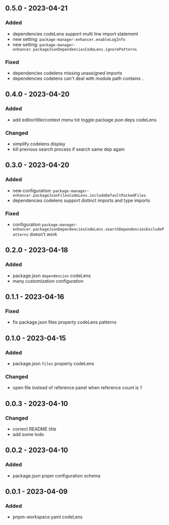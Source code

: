 <!-- https://keepachangelog.com/en/1.0.0/ -->

## 0.5.0 - 2023-04-21

### Added

- dependencies codeLens support multi line import statement
- new setting: `package-manager-enhancer.enableLogInfo`
- new setting: `package-manager-enhancer.packageJsonDependenciesCodeLens.ignorePatterns`

### Fixed

- dependencies codelens missing unassigned imports
- dependencies codelens can't deal with module path contains `.`

## 0.4.0 - 2023-04-20

### Added

- add editor/title/context menu tot toggle package json deps codeLens

### Changed

- simplify codelens display
- kill previous search process if search same dep again

## 0.3.0 - 2023-04-20

### Added

- new configuration: `package-manager-enhancer.packageJsonFilesCodeLens.includeDefaultPackedFiles`
- dependencies codelens support distinct imports and type imports

### Fixed

- configuration `package-manager-enhancer.packageJsonDependenciesCodeLens.searchDependenciesExcludePatterns` doesn't work

## 0.2.0 - 2023-04-18

### Added

- package.json `dependencies` codeLens
- many customization configuration

## 0.1.1 - 2023-04-16

### Fixed

- fix package.json files property codeLens patterns

## 0.1.0 - 2023-04-15

### Added

- package.json `files` property codeLens

### Changed

- open file instead of reference panel when reference count is 1

## 0.0.3 - 2023-04-10

### Changed

- correct README title
- add some todo

## 0.0.2 - 2023-04-10

### Added

- package.json pnpm configuration schema

## 0.0.1 - 2023-04-09

### Added

- pnpm-workspace.yaml codeLens
